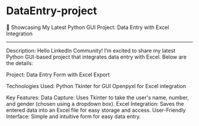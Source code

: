 # DataEntry-project
🚀 Showcasing My Latest Python GUI Project: Data Entry with Excel Integration
__________________________________________________________________________________________________________
Description:
Hello LinkedIn Community! I’m excited to share my latest Python GUI-based project that integrates data entry with Excel. Below are the details:

Project: Data Entry Form with Excel Export

Technologies Used:
Python
Tkinter for GUI
Openpyxl for Excel integration

Key Features:
Data Capture: Uses Tkinter to take the user's name, number, and gender (chosen using a dropdown box).
Excel Integration: Saves the entered data into an Excel file for easy storage and access.
User-Friendly Interface: Simple and intuitive form for easy data entry.
